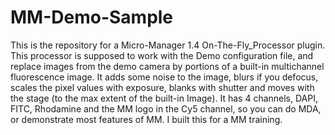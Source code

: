 # MM-Demo-Sample

This is the repository for a Micro-Manager 1.4 On-The-Fly_Processor plugin. This processor is supposed to work with the Demo configuration file, and replace images from the demo camera by portions of a built-in multichannel fluorescence image. It adds some noise to the image, blurs if you defocus, scales the pixel values with exposure, blanks with shutter and moves with the stage (to the max extent of the built-in Image). It has 4 channels, DAPI, FITC, Rhodamine and the MM logo in the Cy5 channel, so you can do MDA, or demonstrate most features of MM. I built this for a MM training.
